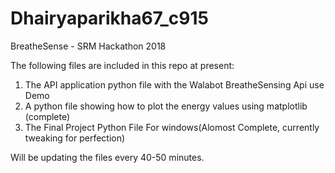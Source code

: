 # Dhairyaparikha67_c915

BreatheSense - SRM Hackathon 2018

The following files are included in this repo at present:

1. The API application python file with the Walabot BreatheSensing Api use Demo
2. A python file showing how to plot the energy values using matplotlib (complete)
3. The Final Project Python File For windows(Alomost Complete, currently tweaking for perfection)

Will be updating the files every 40-50 minutes.
